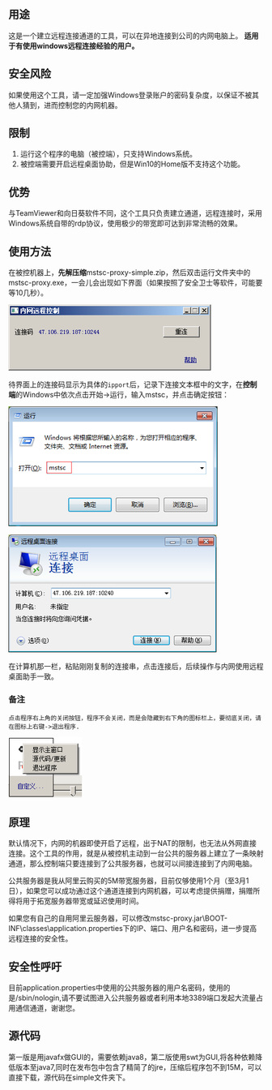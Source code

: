
## 用途
这是一个建立远程连接通道的工具，可以在异地连接到公司的内网电脑上。
**适用于有使用windows远程连接经验的用户。**

## 安全风险 
如果使用这个工具，请一定加强Windows登录账户的密码复杂度，以保证不被其他人猜到，进而控制您的内网机器。

## 限制
1. 运行这个程序的电脑（被控端），只支持Windows系统。
2. 被控端需要开启远程桌面协助，但是Win10的Home版不支持这个功能。 

## 优势
与TeamViewer和向日葵软件不同，这个工具只负责建立通道，远程连接时，采用Windows系统自带的rdp协议，使用极少的带宽即可达到非常流畅的效果。

## 使用方法
在被控机器上，**先解压缩**mstsc-proxy-simple.zip，然后双击运行文件夹中的mstsc-proxy.exe，一会儿会出现如下界面（如果按照了安全卫士等软件，可能要等10几秒）。

![](./ReadMore/main-ui.png)

待界面上的连接码显示为具体的`ipport`后，记录下连接文本框中的文字，在**控制端**的Windows中依次点击开始->运行，输入mstsc，并点击确定按钮：

![](./ReadMore/run-mstsc.png)

![](./ReadMore/mstsc.png)

在计算机那一栏，粘贴刚刚复制的连接串，点击连接后，后续操作与内网使用远程桌面助手一致。

### 备注
    点击程序右上角的关闭按钮，程序不会关闭，而是会隐藏到右下角的图标栏上，要彻底关闭，请在图标上右键->退出程序.
![](./ReadMore/exit.png)

## 原理
默认情况下，内网的机器即使开启了远程，出于NAT的限制，也无法从外网直接连接。这个工具的作用，就是从被控机主动到一台公共的服务器上建立了一条映射通道，那么控制端只要连接到了公共服务器，也就可以间接连接到了内网电脑。

公共服务器是我从阿里云购买的5M带宽服务器，目前仅够使用1个月（至3月1日），如果您可以成功通过这个通道连接到内网机器，可以考虑提供捐赠，捐赠所得将用于拓宽服务器带宽或延迟使用时间。

如果您有自己的自用阿里云服务器，可以修改mstsc-proxy.jar\BOOT-INF\classes\application.properties下的IP、端口、用户名和密码，进一步提高远程连接的安全性。

## 安全性呼吁
目前application.properties中使用的公共服务器的用户名密码，使用的是/sbin/nologin,请不要试图进入公共服务器或者利用本地3389端口发起大流量占用通信通道，谢谢您。


## 源代码
第一版是用javafx做GUI的，需要依赖java8，第二版使用swt为GUI,将各种依赖降低版本至java7,同时在发布包中包含了精简了的jre，压缩后程序包不到15M，可以直接下载，源代码在simple文件夹下。